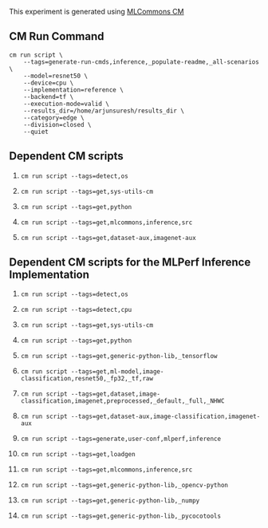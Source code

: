This experiment is generated using [MLCommons CM](https://github.com/mlcommons/ck)
## CM Run Command
```
cm run script \
	--tags=generate-run-cmds,inference,_populate-readme,_all-scenarios \
	--model=resnet50 \
	--device=cpu \
	--implementation=reference \
	--backend=tf \
	--execution-mode=valid \
	--results_dir=/home/arjunsuresh/results_dir \
	--category=edge \
	--division=closed \
	--quiet
```
## Dependent CM scripts 


1.  `cm run script --tags=detect,os`


2.  `cm run script --tags=get,sys-utils-cm`


3.  `cm run script --tags=get,python`


4.  `cm run script --tags=get,mlcommons,inference,src`


5.  `cm run script --tags=get,dataset-aux,imagenet-aux`

## Dependent CM scripts for the MLPerf Inference Implementation


1. `cm run script --tags=detect,os`


2. `cm run script --tags=detect,cpu`


3. `cm run script --tags=get,sys-utils-cm`


4. `cm run script --tags=get,python`


5. `cm run script --tags=get,generic-python-lib,_tensorflow`


6. `cm run script --tags=get,ml-model,image-classification,resnet50,_fp32,_tf,raw`


7. `cm run script --tags=get,dataset,image-classification,imagenet,preprocessed,_default,_full,_NHWC`


8. `cm run script --tags=get,dataset-aux,image-classification,imagenet-aux`


9. `cm run script --tags=generate,user-conf,mlperf,inference`


10. `cm run script --tags=get,loadgen`


11. `cm run script --tags=get,mlcommons,inference,src`


12. `cm run script --tags=get,generic-python-lib,_opencv-python`


13. `cm run script --tags=get,generic-python-lib,_numpy`


14. `cm run script --tags=get,generic-python-lib,_pycocotools`
